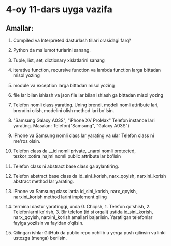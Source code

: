 # 4-oy 11-dars uyga vazifa

## Amallar:
1. Compiled va Interpreted dasturlash tillari orasidagi farq?

2. Python da ma'lumot turlarini sanang.

3. Tuple, list, set, dictionary xislatlarini sanang

4. iterative function, recursive function va lambda function larga
bittadan misol yozing

5. module va exception larga bittadan misol yozing

6. file lar bilan ishlash va json file lar bilan ishlash ga
bittadan misol yozing

7. Telefon nomli class yarating. Uning brendi, modeli nomli
attribute lari, brendini olish, modelini olish method lari bo'lsin.

8. "Samsung Galaxy A03S", "iPhone XV ProMax" Telefon instance lari
yarating. Masalan: Telefon("Samsung", "Galaxy A03S")

9. IPhone va Samsung nomli class lar yarating va ular Telefon class
ni me'ros olsin.

10. Telefon class da __id nomli private, _narxi nomli
protected, tezkor_xotira_hajmi nomli public attribute lar bo'lsin

11. Telefon class ni abstract base class ga aylantiring.

12. Telefon abstract base class da id_sini_korish, narx_qoyish,
narxini_korish abstract method lar yarating.

13. IPhone va Samsung class larda id_sini_korish, narx_qoyish,
narxini_korish method larini implement qiling

14. terminal dastur yaratinggi, unda 0. Chiqish, 1. Telefon
qo'shish, 2. Telefonlarni ko'rish, 3. Bir telefon (id si orqali)
ustida id_sini_korish, narx_qoyish, narxini_korish amallari
bajarilsin. Yaratilgan telefonlar faylga yozilsin va fayldan
o'qilsin.

15. Qilingan ishlar GitHub da public repo ochilib
u yerga push qilinsin va linki ustozga (menga) berilsin.